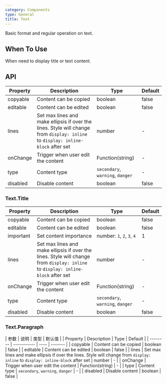 ```yaml
---
category: Components
type: General
title: Text
---
```


Basic format and regular operation on text.

## When To Use

When need to display title or text content.

## API

| Property | Description | Type | Default |
| -------- | ----------- | ---- | ------- |
| copyable | Content can be copied | boolean | false |
| editable | Content can be edited  | boolean | false |
| lines | Set max lines and make ellipsis if over the lines. Style will change from `display: inline` to `display: inline-block` after set | number | - |
| onChange | Trigger when user edit the content | Function(string) | - |
| type | Content type | `secondary`, `warning`, `danger` | - |
| disabled | Disable content | boolean | false |

### Text.Title

| Property | Description | Type | Default |
| -------- | ----------- | ---- | ------- |
| copyable | Content can be copied | boolean | false |
| editable | Content can be edited  | boolean | false |
| important | Set content importance | number: `1`, `2`, `3`, `4` | 1 |
| lines | Set max lines and make ellipsis if over the lines. Style will change from `display: inline` to `display: inline-block` after set | number | - |
| onChange | Trigger when user edit the content | Function(string) | - |
| type | Content type | `secondary`, `warning`, `danger` | - |
| disabled | Disable content | boolean | false |

### Text.Paragraph

| 参数 | 说明 | 类型 | 默认值 |
| Property | Description | Type | Default |
| -------- | ----------- | ---- | ------- |
| copyable | Content can be copied | boolean | false |
| editable | Content can be edited  | boolean | false |
| lines | Set max lines and make ellipsis if over the lines. Style will change from `display: inline` to `display: inline-block` after set | number | - |
| onChange | Trigger when user edit the content | Function(string) | - |
| type | Content type | `secondary`, `warning`, `danger` | - |
| disabled | Disable content | boolean | false |
